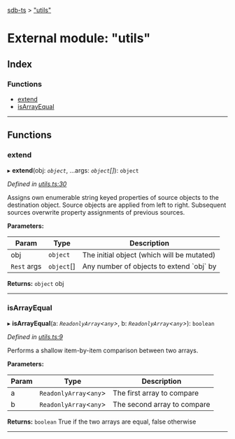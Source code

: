 [sdb-ts](../README.md) > ["utils"](../modules/_utils_.md)

# External module: "utils"

## Index

### Functions

* [extend](_utils_.md#extend)
* [isArrayEqual](_utils_.md#isarrayequal)

---

## Functions

<a id="extend"></a>

###  extend

▸ **extend**(obj: *`object`*, ...args: *`object`[]*): `object`

*Defined in [utils.ts:30](https://github.com/soney/sdb-ts/blob/2988743/src/utils.ts#L30)*

Assigns own enumerable string keyed properties of source objects to the destination object. Source objects are applied from left to right. Subsequent sources overwrite property assignments of previous sources.

**Parameters:**

| Param | Type | Description |
| ------ | ------ | ------ |
| obj | `object` |  The initial object (which will be mutated) |
| `Rest` args | `object`[] |  Any number of objects to extend \`obj\` by |

**Returns:** `object`
obj

___
<a id="isarrayequal"></a>

###  isArrayEqual

▸ **isArrayEqual**(a: *`ReadonlyArray`<`any`>*, b: *`ReadonlyArray`<`any`>*): `boolean`

*Defined in [utils.ts:9](https://github.com/soney/sdb-ts/blob/2988743/src/utils.ts#L9)*

Performs a shallow item-by-item comparison between two arrays.

**Parameters:**

| Param | Type | Description |
| ------ | ------ | ------ |
| a | `ReadonlyArray`<`any`> |  The first array to compare |
| b | `ReadonlyArray`<`any`> |  The second array to compare |

**Returns:** `boolean`
True if the two arrays are equal, false otherwise

___

